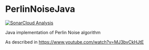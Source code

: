 # PerlinNoiseJava
[![SonarCloud Analysis](https://github.com/LefMarOli/PerlinNoiseJava/workflows/Java%20CI%20with%20Maven/badge.svg)](https://sonarcloud.io/dashboard?id=LefMarOli_PerlinNoiseJava)

Java implementation of Perlin Noise algorithm


As described in https://www.youtube.com/watch?v=MJ3bvCkHJtE
